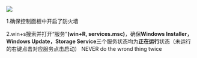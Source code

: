 



![](https://cdn.jsdelivr.net/gh/kennems/blog-image/20230702185257.png)

1.确保控制面板中开启了防火墙

2.win+s搜索并打开“服务”**(win+R, services.msc)**，确保**Windows Installer，Windows Update，Storage Service**三个服务状态均为**正在运行**状态（未运行的右键点击对应服务点击启动）
NEVER do the wrond thing twice